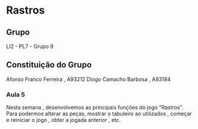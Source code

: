 # Rastros 

## Grupo

LI2 - PL7 - Grupo 9

## Constituição do Grupo

Afonso Franco Ferreira , A93212
Diogo Camacho Barbosa , A93184

### Aula 5
 
Nesta semana , desenvolvemos as principais funções do jogo "Rastros". Para podermos alterar as peças, mostrar o tabuleiro ao utilizados ,     começar e reiniciar o jogo , obter a jogada anterior , etc.
